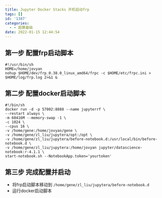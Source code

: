 ```yaml
---
title: Jupyter Docker Stacks 开机启动frp
tags: []
id: '1387'
categories:
  - - 超算基础
date: 2022-01-15 12:44:54
---
```


## 第一步 配置frp启动脚本

```shell
#!/usr/bin/sh
HOME=/home/jovyan
nohup $HOME/dev/frp_0.38.0_linux_amd64/frpc -c $HOME/etc/frpc.ini > $HOME/log/frp.log 2>&1 &
```

## 第二步 配置docker启动脚本

```shell
#!/bin/sh
docker run -d -p 57002:8888 --name jupyterrf \
--restart always \
-m 60416M --memory-swap -1 \
-c 1024 \
--cpus 16 \
-v /home/gene:/home/jovyan/gene \
-v /home/gene/zl_liu/jupytera/opt:/opt \
-v /home/gene/zl_liu/jupytera/before-notebook.d:/usr/local/bin/before-notebook.d \
-v /home/gene/zl_liu/jupytera:/home/jovyan jupyter/datascience-notebook:r-4.1.1 \
start-notebook.sh --NotebookApp.token='yourtoken'
```

## 第三步 完成配置并启动

*   将frp启动脚本移动到 `/home/gene/zl_liu/jupytera/before-notebook.d`
*   运行docker启动脚本